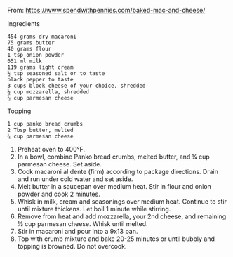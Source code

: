From: https://www.spendwithpennies.com/baked-mac-and-cheese/

Ingredients

    454 grams dry macaroni
    75 grams butter
    40 grams flour
    1 tsp onion powder
    651 ml milk
    119 grams light cream
    ½ tsp seasoned salt or to taste
    black pepper to taste
    3 cups block cheese of your choice, shredded
    ½ cup mozzarella, shredded
    ½ cup parmesan cheese
    
Topping
    
    1 cup panko bread crumbs
    2 Tbsp butter, melted
    ¼ cup parmesan cheese
    
1. Preheat oven to 400°F.
2. In a bowl, combine Panko bread crumbs, melted butter, and ¼ cup parmesan cheese.  Set aside.
3. Cook macaroni al dente (firm) according to package directions. Drain and run under cold water and set aside.
4. Melt butter in a saucepan over medium heat. Stir in flour and onion powder and cook 2 minutes.
5. Whisk in milk, cream and seasonings over medium heat. Continue to stir until mixture thickens. Let boil 1 minute while stirring.
6. Remove from heat and add mozzarella, your 2nd cheese, and remaining ½ cup parmesan cheese. Whisk until melted.
7. Stir in macaroni and pour into a 9x13 pan.
8. Top with crumb mixture and bake 20-25 minutes or until bubbly and topping is browned. Do not overcook.
